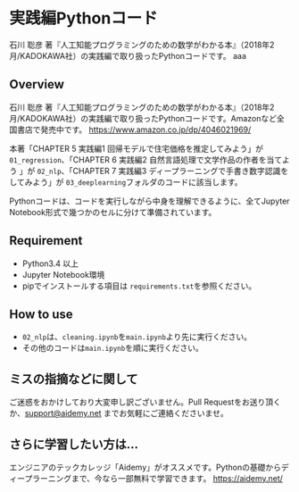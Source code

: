 # 実践編Pythonコード
石川 聡彦 著『人工知能プログラミングのための数学がわかる本』（2018年2月/KADOKAWA社）の実践編で取り扱ったPythonコードです。
aaa

## Overview
石川 聡彦 著『人工知能プログラミングのための数学がわかる本』（2018年2月/KADOKAWA社）の実践編で取り扱ったPythonコードです。Amazonなど全国書店で発売中です。
https://www.amazon.co.jp/dp/4046021969/

本著「CHAPTER 5 実践編1 回帰モデルで住宅価格を推定してみよう」が `01_regression`、「CHAPTER 6 実践編2 自然言語処理で文学作品の作者を当てよう
」が `02_nlp`、「CHAPTER 7 実践編3 ディープラーニングで手書き数字認識をしてみよう」が `03_deeplearning`フォルダのコードに該当します。

Pythonコードは、コードを実行しながら中身を理解できるように、全てJupyter Notebook形式で幾つかのセルに分けて準備されています。

## Requirement
- Python3.4 以上
- Jupyter Notebook環境
- pipでインストールする項目は `requirements.txt`を参照ください。

## How to use
- `02_nlp`は、`cleaning.ipynb`を`main.ipynb`より先に実行ください。
- その他のコードは`main.ipynb`を順に実行ください。

## ミスの指摘などに関して
ご迷惑をおかけしており大変申し訳ございません。Pull Requestをお送り頂くか、support@aidemy.net までお気軽にご連絡くださいませ。

## さらに学習したい方は...
エンジニアのテックカレッジ「Aidemy」がオススメです。Pythonの基礎からディープラーニングまで、今なら一部無料で学習できます。
https://aidemy.net/
